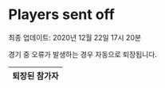 # Players sent off
최종 업데이트: 2020년 12월 22일 17시 20분


경기 중 오류가 발생하는 경우 자동으로 퇴장됩니다.


| 퇴장된 참가자 |
|:---:|